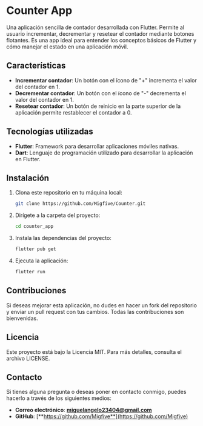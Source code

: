 # Counter App

Una aplicación sencilla de contador desarrollada con Flutter. Permite al usuario incrementar, decrementar y resetear el contador mediante botones flotantes. Es una app ideal para entender los conceptos básicos de Flutter y cómo manejar el estado en una aplicación móvil.

## Características

- **Incrementar contador**: Un botón con el ícono de "+" incrementa el valor del contador en 1.
- **Decrementar contador**: Un botón con el ícono de "-" decrementa el valor del contador en 1.
- **Resetear contador**: Un botón de reinicio en la parte superior de la aplicación permite restablecer el contador a 0.

## Tecnologías utilizadas

- **Flutter**: Framework para desarrollar aplicaciones móviles nativas.
- **Dart**: Lenguaje de programación utilizado para desarrollar la aplicación en Flutter.

## Instalación

1. Clona este repositorio en tu máquina local:
   ```bash
   git clone https://github.com/Migfive/Counter.git

2. Dirígete a la carpeta del proyecto:
   ```bash
   cd counter_app

3. Instala las dependencias del proyecto:
   ```bash
   flutter pub get

4. Ejecuta la aplicación:
   ```bash
   flutter run

## Contribuciones
Si deseas mejorar esta aplicación, no dudes en hacer un fork del repositorio y enviar un pull request con tus cambios. Todas las contribuciones son bienvenidas.

## Licencia
Este proyecto está bajo la Licencia MIT. Para más detalles, consulta el archivo LICENSE.

## Contacto
Si tienes alguna pregunta o deseas poner en contacto conmigo, puedes hacerlo a través de los siguientes medios:

- **Correo electrónico**: [**miguelangelo23404@gmail.com**](mailto:miguelangelo23404@gmail.com)
- **GitHub**: [**https://github.com/Migfive**](https://github.com/Migfive)